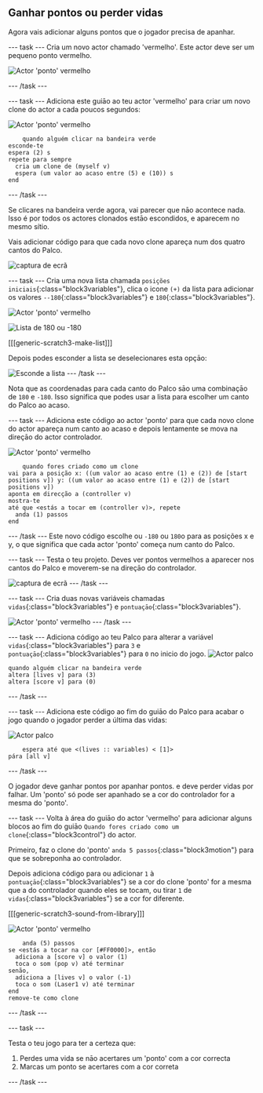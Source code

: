 ## Ganhar pontos ou perder vidas

Agora vais adicionar alguns pontos que o jogador precisa de apanhar.

\--- task \--- Cria um novo actor chamado 'vermelho'. Este actor deve ser um pequeno ponto vermelho.

![Actor 'ponto' vermelho](images/dots-red.png)

\--- /task \---

\--- task \--- Adiciona este guiāo ao teu actor 'vermelho' para criar um novo clone do actor a cada poucos segundos:

![Actor 'ponto' vermelho](images/red-sprite.png)

```blocks3
    quando alguém clicar na bandeira verde
esconde-te
espera (2) s
repete para sempre 
  cria um clone de (myself v)
  espera (um valor ao acaso entre (5) e (10)) s
end
```

\--- /task \---

Se clicares na bandeira verde agora, vai parecer que nāo acontece nada. Isso é por todos os actores clonados estāo escondidos, e aparecem no mesmo sítio.

Vais adicionar código para que cada novo clone apareça num dos quatro cantos do Palco.

![captura de ecrã](images/dots-start.png)

\--- task \--- Cria uma nova lista chamada `posições iniciais`{:class="block3variables"}, clica o icone `(+)` da lista para adicionar os valores `--180`{:class="block3variables"} e `180`{:class="block3variables"}.

![Actor 'ponto' vermelho](images/red-sprite.png)

![Lista de 180 ou -180](images/dots-list.png)

[[[generic-scratch3-make-list]]]

Depois podes esconder a lista se deselecionares esta opçāo:

![Esconde a lista](images/hide-list.png) \--- /task \---

Nota que as coordenadas para cada canto do Palco sāo uma combinaçāo de `180` e `-180`. Isso significa que podes usar a lista para escolher um canto do Palco ao acaso.

\--- task \--- Adiciona este código ao actor 'ponto' para que cada novo clone do actor apareça num canto ao acaso e depois lentamente se mova na direçāo do actor controlador.

![Actor 'ponto' vermelho](images/red-sprite.png)

```blocks3
    quando fores criado como um clone
vai para a posição x: ((um valor ao acaso entre (1) e (2)) de [start positions v]) y: ((um valor ao acaso entre (1) e (2)) de [start positions v])
aponta em direcção a (controller v)
mostra-te
até que <estás a tocar em (controller v)>, repete 
  anda (1) passos
end
```

\--- /task \--- Este novo código escolhe ou `-180` ou `180`o para as posições x e y, o que significa que cada actor 'ponto' começa num canto do Palco.

\--- task \--- Testa o teu projeto. Deves ver pontos vermelhos a aparecer nos cantos do Palco e moverem-se na direçāo do controlador.

![captura de ecrã](images/dots-red-test.png) \--- /task \---

\--- task \--- Cria duas novas variáveis chamadas `vidas`{:class="block3variables"} e `pontuaçāo`{:class="block3variables"}.

![Actor 'ponto' vermelho](images/red-sprite.png) \--- /task \---

\--- task \--- Adiciona código ao teu Palco para alterar a variável `vidas`{:class="block3variables"} para `3` e `pontuaçāo`{:class="block3variables"} para `0` no inicio do jogo. ![Actor palco](images/stage-sprite.png)

```blocks3
quando alguém clicar na bandeira verde
altera [lives v] para (3)
altera [score v] para (0)
```

\--- /task \---

\--- task \--- Adiciona este código ao fim do guiāo do Palco para acabar o jogo quando o jogador perder a última das vidas:

![Actor palco](images/stage-sprite.png)

```blocks3
    espera até que <(lives :: variables) < [1]>
pára [all v]
```

\--- /task \---

O jogador deve ganhar pontos por apanhar pontos. e deve perder vidas por falhar. Um 'ponto' só pode ser apanhado se a cor do controlador for a mesma do 'ponto'.

\--- task \--- Volta à área do guiāo do actor 'vermelho' para adicionar alguns blocos ao fim do guiāo `Quando fores criado como um clone`{:class="block3control"} do actor.

Primeiro, faz o clone do 'ponto' `anda 5 passos`{:class="block3motion"} para que se sobreponha ao controlador.

Depois adiciona código para ou adicionar `1` à `pontuaçāo`{:class="block3variables"} se a cor do clone 'ponto' for a mesma que a do controlador quando eles se tocam, ou tirar `1` de `vidas`{:class="block3variables"} se a cor for diferente.

[[[generic-scratch3-sound-from-library]]]

![Actor 'ponto' vermelho](images/red-sprite.png)

```blocks3
    anda (5) passos
se <estás a tocar na cor [#FF0000]>, então 
  adiciona a [score v] o valor (1)
  toca o som (pop v) até terminar
senão, 
  adiciona a [lives v] o valor (-1)
  toca o som (Laser1 v) até terminar
end
remove-te como clone
```

\--- /task \---

\--- task \---

Testa o teu jogo para ter a certeza que:

1. Perdes uma vida se nāo acertares um 'ponto' com a cor correcta
2. Marcas um ponto se acertares com a cor correta

\--- /task \---